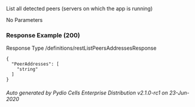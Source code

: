 






 
List all detected peers (servers on which the app is running)  


No Parameters



### Response Example (200)
Response Type /definitions/restListPeersAddressesResponse

```
{
  "PeerAddresses": [
    "string"
  ]
}
```




###### Auto generated by Pydio Cells Enterprise Distribution v2.1.0-rc1 on 23-Jun-2020
